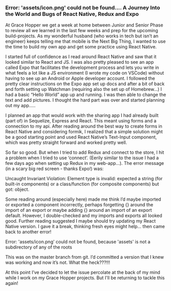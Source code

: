 ### Error: 'assets/icon.png' could not be found…. A Journey Into the World and Bugs of React Native, Redux and Expo 

At Grace Hopper we get a week at home between Junior and Senior Phase to review all we learned in the last few weeks and prep for the upcoming build-projects. As my wonderful husband (who works in tech but isn’t an engineer) keeps telling me that mobile is the Next Big Thing, I wanted to use the time to build my own app and get some practice using React Native.

I started full of confidence as I read around React Native and saw that it looked similar to React and JS.  I was also pretty pleased to see an app called Expo that facilitates the development process and lets you write in what feels a lot like a JS environment (I wrote my code on VSCode) without having to see up an Android or Apple developer account. I followed the pretty clear instructions on the Expo app set up docs and after a bit of back and forth setting up Watchman (requiring also the set up of Homebrew…) I had a basic “Hello World” app up and running.  I was then able to change the text and add pictures.  I thought the hard part was over and started planning out my app…..

I planned an app that would work with the sharing app I had already built (part of) in Sequelize, Express and React.  This meant using forms and a connection to my api.  After reading around the best way to create forms in React Native and considering formik, I realized that a simple solution might be a good starting point and used React Native’s Text-Input component, which was pretty straight forward and worked pretty well. 

So far so good.  But when I tried to add Redux and connect to the store, I hit a problem when I tried to use ‘connect’.  (Eerily similar to the issue I had a few days ago when setting up Redux in my web-app…).  The error message (in a scary big red screen - thanks Expo!) was: 

Uncaught Invariant Violation: Element type is invalid: expected a string (for built-in components) or a class/function (for composite components) but got: object.

Some reading around (especially here) made me think I’d maybe imported or exported a component incorrectly, perhaps forgetting {} around the import of an export or maybe adding {} around an import of an export default.  However, I double-checked and my imports and exports all looked good.  Further reading suggested I maybe should try updating my React Native version.  I gave it a break, thinking fresh eyes might help… then came back to another error!

Error: 'assets/icon.png' could not be found, because 'assets' is not a subdirectory of any of the roots

This was on the master branch from git. I’d committed a version that I knew was working and now it’s not.  What the heck???!!!

At this point I’ve decided to let the issue percolate at the back of my mind while I work on my Grace Hopper projects. But I'll be returning to tackle this again! 
